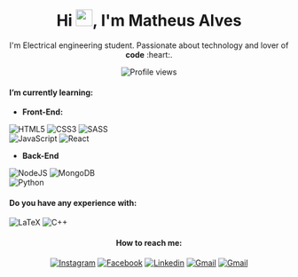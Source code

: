 <h1 align="center">Hi <img src="https://raw.githubusercontent.com/kaueMarques/kaueMarques/master/hi.gif" height="30px">, I'm Matheus Alves</h1>

<p align="center">I'm Electrical engineering student. Passionate about technology and lover of <b>code</b> :heart:.</p>
<p align="center"> <img src="https://komarev.com/ghpvc/?username=matheralvs&color=7844e9&style=flat-square" alt="Profile views" /> </p>

#### I’m currently learning:

- **Front-End:**

![HTML5](https://img.shields.io/badge/html5-%237844E9.svg?style=for-the-badge&logo=html5&logoColor=white)
![CSS3](https://img.shields.io/badge/css3-%237844E9.svg?style=for-the-badge&logo=css3&logoColor=white)
![SASS](https://img.shields.io/badge/SASS-%237844E9.svg?style=for-the-badge&logo=SASS&logoColor=white)<br>
![JavaScript](https://img.shields.io/badge/javascript-%237844E9.svg?style=for-the-badge&logo=javascript&logoColor=%23ffffff)
![React](https://img.shields.io/badge/react-%237844E9.svg?style=for-the-badge&logo=react&logoColor=%23ffffff)

- **Back-End**

![NodeJS](https://img.shields.io/badge/node.js-7844E9?style=for-the-badge&logo=node.js&logoColor=white)
![MongoDB](https://img.shields.io/badge/MongoDB-%237844E9.svg?style=for-the-badge&logo=mongodb&logoColor=white)<br>
![Python](https://img.shields.io/badge/python-7844E9?style=for-the-badge&logo=python&logoColor=white)

#### Do you have any experience with:
![LaTeX](https://img.shields.io/badge/latex-%237844E9.svg?style=for-the-badge&logo=latex&logoColor=white)
![C++](https://img.shields.io/badge/c++-%237844E9.svg?style=for-the-badge&logo=c%2B%2B&logoColor=white)

<h4 align="center">How to reach me:</h4>
<p align="center">
  <a href="https://www.instagram.com/mather.alvs/" target="_blank"><img src="https://img.shields.io/badge/Instagram-%23E4405F.svg?style=for-the-badge&logo=Instagram&logoColor=white" title="Instagram"></a>
  <a href="https://www.facebook.com/mather.alvs/" target="_blank"><img src="https://img.shields.io/badge/Facebook-%231877F2.svg?style=for-the-badge&logo=Facebook&logoColor=white" title="Facebook"></a>
  <a href="https://www.linkedin.com/in/matheus-alves-076074249/" target="_blank" title="Linkedin"><img src="https://img.shields.io/badge/linkedin-%230077B5.svg?style=for-the-badge&logo=linkedin&logoColor=white" title="Linkedin"></a>
  <a href="#" target="_blank"><img src="https://img.shields.io/badge/Gmail-D14836?style=for-the-badge&logo=gmail&logoColor=white" title="Gmail"></a>
  <a href="#" target="_blank"><img src="https://img.shields.io/badge/mtalves%235538-%237289DA.svg?style=for-the-badge&logo=discord&logoColor=white" title="Gmail"></a>
 </p>

<!--
**matheralvs/matheralvs** is a ✨ _special_ ✨ repository because its `README.md` (this file) appears on your GitHub profile.

Here are some ideas to get you started:

- 🔭 I’m currently working on ...
- 🌱 I’m currently learning ...
- 👯 I’m looking to collaborate on ...
- 🤔 I’m looking for help with ...
- 💬 Ask me about ...
- 📫 How to reach me: ...
- 😄 Pronouns: ...
- ⚡ Fun fact: ...
-->
